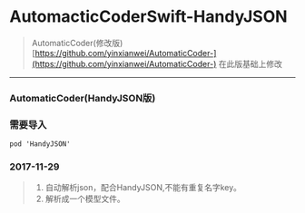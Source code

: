 # AutomacticCoderSwift-HandyJSON

> AutomaticCoder(修改版) [https://github.com/yinxianwei/AutomaticCoder-](https://github.com/yinxianwei/AutomaticCoder-)
> 在此版基础上修改
-----------

### AutomaticCoder(HandyJSON版)

### 需要导入
```
pod 'HandyJSON'
```
### 2017-11-29 ###

> 1. 自动解析json，配合HandyJSON,不能有重复名字key。
> 2. 解析成一个模型文件。
